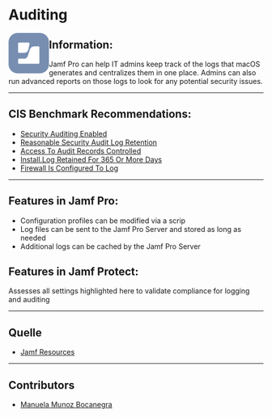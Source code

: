 # Auditing

<img align= "left" src="https://github.com/apfelwerk/JamfProtectInsights/blob/main/Extra/Jamf%20Logo.png" width="80">

## Information:
Jamf Pro can help IT admins keep track of the logs that macOS generates and centralizes them in one place. Admins can also run advanced reports on those logs to look for any potential security issues.

----
## CIS Benchmark Recommendations:

* [Security Auditing Enabled](https://github.com/apfelwerk/JamfProtectInsights/blob/main/AuditingType/CIS_3.1_Security%20Auditing%20Enabled/FirstInfo_3.1.md)
* [Reasonable Security Audit Log Retention](https://github.com/apfelwerk/JamfProtectInsights/blob/main/AuditingType/CIS_3.4_Reasonable%20Security%20Audit%20Log%20Retention/FirstInfo_3.4.md)
* [Access To Audit Records Controlled](https://github.com/apfelwerk/JamfProtectInsights/blob/main/AuditingType/CIS_3.5_Access%20To%20Audit%20Records%20Controlled/FirstInfo_3.5.md)
* [Install.Log Retained For 365 Or More Days](https://github.com/apfelwerk/JamfProtectInsights/blob/main/AuditingType/CIS_3.3_Install.Log%20Retained%20For%20365%20Or%20More%20Days/FirstInfo_3.3.md)
* [Firewall Is Configured To Log](https://github.com/apfelwerk/JamfProtectInsights/blob/main/AuditingType/CIS_3.6_Firewall%20Is%20Configured%20To%20Log/FirstInfo_3.6.md)


-----
## Features in Jamf Pro:

- Configuration profiles can be modified via a scrip
- Log files can be sent to the Jamf Pro Server and stored as long as needed
- Additional logs can be cached by the Jamf Pro Server

## Features in Jamf Protect:
Assesses all settings highlighted here to validate compliance for logging and auditing

---
## Quelle
* [Jamf Resources](https://www.jamf.com/resources/white-papers/macos-security-checklist/)

----
## Contributors
* [Manuela Munoz Bocanegra](https://github.com/manuelamunoz)